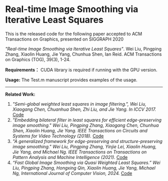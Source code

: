 # Real-time Image Smoothing via Iterative Least Squares
 This is the released code for the following paper accepted to ACM Transactions on Graphics, presented on SIGGRAPH 2020
 
 *"Real-time Image Smoothing via Iterative Least Squares"*. Wei Liu, Pingping Zhang, Xiaolin Huang, Jie Yang, Chunhua Shen, Ian Reid. ACM Transactions on Graphics (TOG), 39(3), 1-24.
 
 **Requirements：**
 CUDA library is required if running with the GPU version.
 
 **Usage:**
 The Test.m manuscript provides examples of the usage.
 
 ---------------------------------
 **Related Work:**
 1. *"Semi-global weighted least squares in image filtering.", Wei Liu, Xiaogang Chen, Chuanhua Shen, Zhi Liu, and Jie Yang. In ICCV 2017.* [Code](https://github.com/wliusjtu/Semi-Global-Weighted-Least-Squares-in-Image-Filtering)
 2. *"Embedding bilateral filter in least squares for efficient edge-preserving image smoothing." Wei Liu, Pingping Zhang, Xiaogang Chen, Chunhua Shen, Xiaolin Huang, Jie Yang. IEEE Transactions on Circuits and Systems for Video Technology (2018).* [Code](https://github.com/wliusjtu/Embedding-Bilateral-Filter-in-Least-Squares-for-Efficient-Edge-preserving-Image-Smoothing)
 3. *"A generalized framework for edge-preserving and structure-preserving image smoothing." Wei Liu, Pingping Zhang, Yinjie Lei, Xiaolin Huang, Jie Yang, and Michael Ng. IEEE Transactions on Transactions on Pattern Analysis and Machine Intelligence (2021).* [Code](https://github.com/wliusjtu/Generalized-Smoothing-Framework)
 4.  *“Fast Global Image Smoothing via Quasi Weighted Least Squares.” Wei Liu, Pingping Zhang, Hongxing Qin, Xiaolin Huang, Jie Yang, Michael Ng, International Journal of Computer Vision, 2024.* [Code](https://github.com/wliusjtu/Q-WLS)
